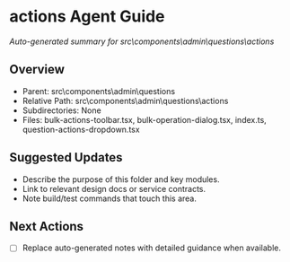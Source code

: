 ﻿# actions Agent Guide
*Auto-generated summary for src\components\admin\questions\actions*

## Overview
- Parent: src\components\admin\questions
- Relative Path: src\components\admin\questions\actions
- Subdirectories: None
- Files: bulk-actions-toolbar.tsx, bulk-operation-dialog.tsx, index.ts, question-actions-dropdown.tsx

## Suggested Updates
- Describe the purpose of this folder and key modules.
- Link to relevant design docs or service contracts.
- Note build/test commands that touch this area.

## Next Actions
- [ ] Replace auto-generated notes with detailed guidance when available.
